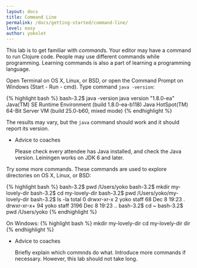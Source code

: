 ```yaml
---
layout: docs
title: Command Line
permalink: /docs/getting-started/command-line/
level: easy
author: yokolet
---
```


This lab is to get familiar with *command*s. Your editor may have a command to run Clojure code. People may use different commands while programming. Learning commands is also a part of learning a programming language.

Open Terminal on OS X, Linux, or BSD, or open the Command Prompt on Windows (Start - Run - cmd).
Type command `java -version`:

{% highlight bash %}
bash-3.2$ java -version
java version "1.8.0-ea"
Java(TM) SE Runtime Environment (build 1.8.0-ea-b118)
Java HotSpot(TM) 64-Bit Server VM (build 25.0-b60, mixed mode)
{% endhighlight %}

The results may vary, but the `java` command should work and it should report its version.

- Advice to coaches

    Please check every attendee has Java installed, and check the Java version. Leiningen works on JDK 6 and later.

Try some more commands. These commands are used to explore directories on OS X, Linux, or BSD:

{% highlight bash %}
bash-3.2$ pwd
/Users/yoko
bash-3.2$ mkdir my-lovely-dir
bash-3.2$ cd my-lovely-dir
bash-3.2$ pwd
/Users/yoko/my-lovely-dir
bash-3.2$ ls -la
total 0
drwxr-xr-x   2 yoko  staff    68 Dec  8 19:23 .
drwxr-xr-x+ 94 yoko  staff  3196 Dec  8 19:23 ..
bash-3.2$ cd ~
bash-3.2$ pwd
/Users/yoko
{% endhighlight %}

On Windows:
{% highlight bash %}
mkdir my-lovely-dir
cd my-lovely-dir
dir
{% endhighlight %}

- Advice to coaches

    Briefly explain which commnds do what. Introduce more commands if necessary. However, this lab should not take long.
